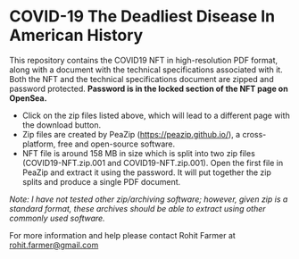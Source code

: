 # COVID-19 The Deadliest Disease In American History

This repository contains the COVID19 NFT in high-resolution PDF format, along with a document with the technical specifications associated with it. Both the NFT and the technical specifications document are zipped and password protected. **Password is in the locked section of the NFT page on OpenSea.** 

* Click on the zip files listed above, which will lead to a different page with the download button.
* Zip files are created by PeaZip (https://peazip.github.io/), a cross-platform, free and open-source software.
* NFT file is around 158 MB in size which is split into two zip files (COVID19-NFT.zip.001 and COVID19-NFT.zip.001). Open the first file in PeaZip and extract it using the password. It will put together the zip splits and produce a single PDF document.

*Note: I have not tested other zip/archiving software; however, given zip is a standard format, these archives should be able to extract using other commonly used software.*

For more information and help please contact Rohit Farmer at [rohit.farmer@gmail.com](mailto:rohit.farmer@gmail.com)
